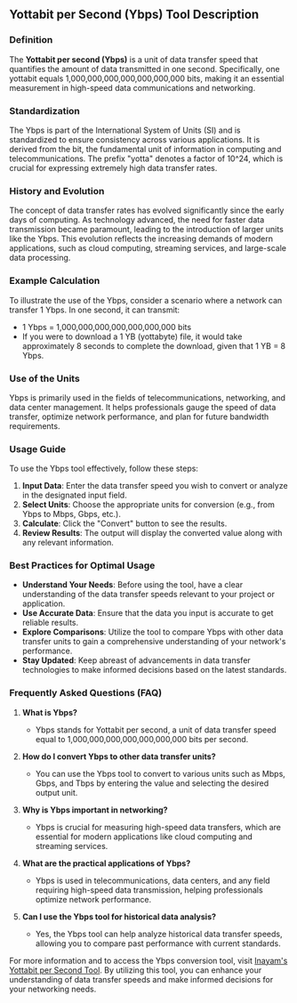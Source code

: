 ## Yottabit per Second (Ybps) Tool Description

### Definition
The **Yottabit per second (Ybps)** is a unit of data transfer speed that quantifies the amount of data transmitted in one second. Specifically, one yottabit equals 1,000,000,000,000,000,000,000 bits, making it an essential measurement in high-speed data communications and networking.

### Standardization
The Ybps is part of the International System of Units (SI) and is standardized to ensure consistency across various applications. It is derived from the bit, the fundamental unit of information in computing and telecommunications. The prefix "yotta" denotes a factor of 10^24, which is crucial for expressing extremely high data transfer rates.

### History and Evolution
The concept of data transfer rates has evolved significantly since the early days of computing. As technology advanced, the need for faster data transmission became paramount, leading to the introduction of larger units like the Ybps. This evolution reflects the increasing demands of modern applications, such as cloud computing, streaming services, and large-scale data processing.

### Example Calculation
To illustrate the use of the Ybps, consider a scenario where a network can transfer 1 Ybps. In one second, it can transmit:
- 1 Ybps = 1,000,000,000,000,000,000,000 bits
- If you were to download a 1 YB (yottabyte) file, it would take approximately 8 seconds to complete the download, given that 1 YB = 8 Ybps.

### Use of the Units
Ybps is primarily used in the fields of telecommunications, networking, and data center management. It helps professionals gauge the speed of data transfer, optimize network performance, and plan for future bandwidth requirements.

### Usage Guide
To use the Ybps tool effectively, follow these steps:
1. **Input Data**: Enter the data transfer speed you wish to convert or analyze in the designated input field.
2. **Select Units**: Choose the appropriate units for conversion (e.g., from Ybps to Mbps, Gbps, etc.).
3. **Calculate**: Click the "Convert" button to see the results.
4. **Review Results**: The output will display the converted value along with any relevant information.

### Best Practices for Optimal Usage
- **Understand Your Needs**: Before using the tool, have a clear understanding of the data transfer speeds relevant to your project or application.
- **Use Accurate Data**: Ensure that the data you input is accurate to get reliable results.
- **Explore Comparisons**: Utilize the tool to compare Ybps with other data transfer units to gain a comprehensive understanding of your network's performance.
- **Stay Updated**: Keep abreast of advancements in data transfer technologies to make informed decisions based on the latest standards.

### Frequently Asked Questions (FAQ)

1. **What is Ybps?**
   - Ybps stands for Yottabit per second, a unit of data transfer speed equal to 1,000,000,000,000,000,000,000 bits per second.

2. **How do I convert Ybps to other data transfer units?**
   - You can use the Ybps tool to convert to various units such as Mbps, Gbps, and Tbps by entering the value and selecting the desired output unit.

3. **Why is Ybps important in networking?**
   - Ybps is crucial for measuring high-speed data transfers, which are essential for modern applications like cloud computing and streaming services.

4. **What are the practical applications of Ybps?**
   - Ybps is used in telecommunications, data centers, and any field requiring high-speed data transmission, helping professionals optimize network performance.

5. **Can I use the Ybps tool for historical data analysis?**
   - Yes, the Ybps tool can help analyze historical data transfer speeds, allowing you to compare past performance with current standards.

For more information and to access the Ybps conversion tool, visit [Inayam's Yottabit per Second Tool](https://www.inayam.co/unit-converter/data_transfer_speed_si). By utilizing this tool, you can enhance your understanding of data transfer speeds and make informed decisions for your networking needs.